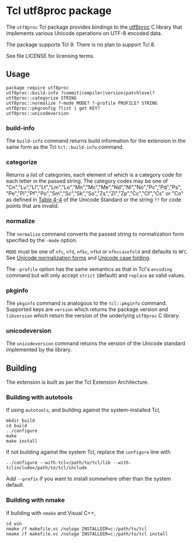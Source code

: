 # Tcl utf8proc package

The `utf8proc` Tcl package provides bindings to the
[utf8proc](https://juliastrings.github.io/utf8proc/) C library that
implements various Unicode operations on UTF-8 encoded data.

The package supports Tcl 9. There is no plan to support Tcl 8.

See file LICENSE for licensing terms.

## Usage

```
package require utf8proc
utf8proc::build-info ?commit|compiler|version|patchlevel?
utf8proc::categorize STRING
utf8proc::normalize ?-mode MODE? ?-profile PROFILE? STRING
utf8proc::pkgconfig ?list | get KEY?
utf8proc::unicodeversion
```

### build-info
The `build-info` command returns build information for the extension in
the same form as the Tcl `tcl::build-info` command.

### categorize

Returns a list of categories, each element of which is a category code for
each letter in the passed string. The category codes may be one of
"Cn","Lu","Ll","Lt","Lm","Lo","Mn","Mc","Me","Nd","Nl","No","Pc","Pd","Ps",
"Pe","Pi","Pf","Po","Sm","Sc","Sk","So","Zs","Zl","Zp","Cc","Cf","Cs" or "Co"
as defined in [Table 4-4](https://www.unicode.org/versions/Unicode16.0.0/core-spec/chapter-4/#G134153)
of the Unicode Standard or the string `??` for code points that are invalid.

### normalize
The `normalize` command converts the passed string to normalization form
specified by the `-mode` option.

`MODE` must be one of `nfc`, `nfd`, `nfkc`, `nfkd` or `nfkccasefold` and
defaults to `NFC`. See [Unicode normalization forms](https://www.unicode.org/versions/Unicode16.0.0/core-spec/chapter-3/#G49537)
and [Unicode case folding](https://www.unicode.org/versions/Unicode16.0.0/core-spec/chapter-3/#G53288).

The
`-profile` option has the same semantics as that in Tcl's `encoding` command
but will only accept `strict` (default) and `replace` as valid values.

### pkginfo
The `pkginfo` command is analogous to the `tcl::pkginfo` command. Supported
keys are `version` which returns the package version and `libversion` which
return the version of the underlying `utf8proc` C library.

### unicodeversion
The `unicodeversion` command returns the version of the Unicode standard
implemented by the library.

## Building

The extension is built as per the Tcl Extension Architecture.

### Building with autotools

If using `autotools`, and building against the system-installed Tcl,

```
mkdir build
cd build
../configure
make
make install
```

If not building against the system Tcl, replace the `configure` line with

```
../configure --with-tcl=/path/to/tcl/lib --with-tclinclude=/path/to/tcl/include
```

Add `--prefix` if you want to install somewhere other than the system default.

### Building with nmake

If building with `nmake` and Visual C++,

```
cd win
nmake /f makefile.vc /nologo INSTALLDIR=c:/path/to/tcl
nmake /f makefile.vc /nologo INSTALLDIR=c:/path/to/tcl install
```




